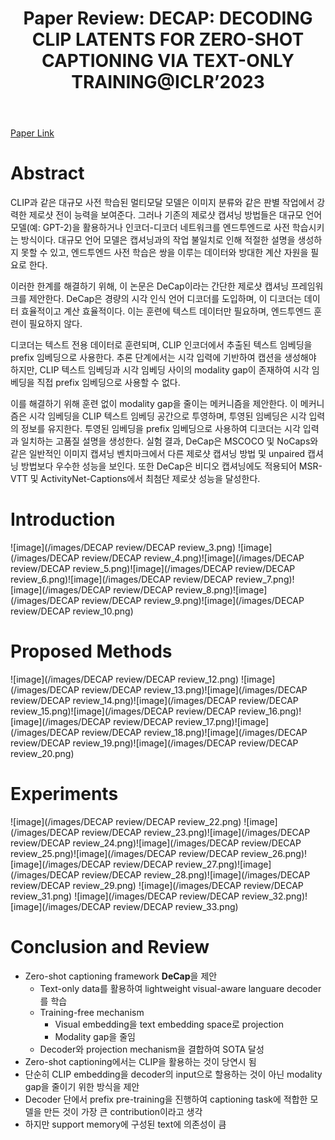 ﻿---
layout: post
title: "25. Paper Review: DECAP: DECODING CLIP LATENTS FOR ZERO-SHOT CAPTIONING VIA TEXT-ONLY TRAINING@ICLR’2023"
# date: 2016-06-19 10:00:00 +0900
categories: review
# tags: [LSTM, Anomaly Detection, ICML, Deep Learning]
---
[Paper Link](https://arxiv.org/pdf/2303.03032)

# Abstract
CLIP과 같은 대규모 사전 학습된 멀티모달 모델은 이미지 분류와 같은 판별 작업에서 강력한 제로샷 전이 능력을 보여준다. 그러나 기존의 제로샷 캡셔닝 방법들은 대규모 언어 모델(예: GPT-2)을 활용하거나 인코더-디코더 네트워크를 엔드투엔드로 사전 학습시키는 방식이다. 대규모 언어 모델은 캡셔닝과의 작업 불일치로 인해 적절한 설명을 생성하지 못할 수 있고, 엔드투엔드 사전 학습은 쌍을 이루는 데이터와 방대한 계산 자원을 필요로 한다.
    
이러한 한계를 해결하기 위해, 이 논문은 DeCap이라는 간단한 제로샷 캡셔닝 프레임워크를 제안한다. DeCap은 경량의 시각 인식 언어 디코더를 도입하며, 이 디코더는 데이터 효율적이고 계산 효율적이다. 이는 훈련에 텍스트 데이터만 필요하며, 엔드투엔드 훈련이 필요하지 않다.
    
디코더는 텍스트 전용 데이터로 훈련되며, CLIP 인코더에서 추출된 텍스트 임베딩을 prefix 임베딩으로 사용한다. 추론 단계에서는 시각 입력에 기반하여 캡션을 생성해야 하지만, CLIP 텍스트 임베딩과 시각 임베딩 사이의 modality gap이 존재하여 시각 임베딩을 직접 prefix 임베딩으로 사용할 수 없다.
    
이를 해결하기 위해 훈련 없이 modality gap을 줄이는 메커니즘을 제안한다. 이 메커니즘은 시각 임베딩을 CLIP 텍스트 임베딩 공간으로 투영하며, 투영된 임베딩은 시각 입력의 정보를 유지한다. 투영된 임베딩을 prefix 임베딩으로 사용하여 디코더는 시각 입력과 일치하는 고품질 설명을 생성한다. 실험 결과, DeCap은 MSCOCO 및 NoCaps와 같은 일반적인 이미지 캡셔닝 벤치마크에서 다른 제로샷 캡셔닝 방법 및 unpaired 캡셔닝 방법보다 우수한 성능을 보인다. 또한 DeCap은 비디오 캡셔닝에도 적용되어 MSR-VTT 및 ActivityNet-Captions에서 최첨단 제로샷 성능을 달성한다.

# Introduction
![image](/images/DECAP review/DECAP review_3.png)
![image](/images/DECAP review/DECAP review_4.png)![image](/images/DECAP review/DECAP review_5.png)![image](/images/DECAP review/DECAP review_6.png)![image](/images/DECAP review/DECAP review_7.png)![image](/images/DECAP review/DECAP review_8.png)![image](/images/DECAP review/DECAP review_9.png)![image](/images/DECAP review/DECAP review_10.png)

# Proposed Methods
![image](/images/DECAP review/DECAP review_12.png)
![image](/images/DECAP review/DECAP review_13.png)![image](/images/DECAP review/DECAP review_14.png)![image](/images/DECAP review/DECAP review_15.png)![image](/images/DECAP review/DECAP review_16.png)![image](/images/DECAP review/DECAP review_17.png)![image](/images/DECAP review/DECAP review_18.png)![image](/images/DECAP review/DECAP review_19.png)![image](/images/DECAP review/DECAP review_20.png)

# Experiments
![image](/images/DECAP review/DECAP review_22.png)
![image](/images/DECAP review/DECAP review_23.png)![image](/images/DECAP review/DECAP review_24.png)![image](/images/DECAP review/DECAP review_25.png)![image](/images/DECAP review/DECAP review_26.png)![image](/images/DECAP review/DECAP review_27.png)![image](/images/DECAP review/DECAP review_28.png)![image](/images/DECAP review/DECAP review_29.png)
![image](/images/DECAP review/DECAP review_31.png)
![image](/images/DECAP review/DECAP review_32.png)![image](/images/DECAP review/DECAP review_33.png)

# Conclusion and Review
* Zero-shot captioning framework **DeCap**을 제안
	* Text-only data를 활용하여 lightweight visual-aware languare decoder를 학습
	* Training-free mechanism
		* Visual embedding을 text embedding space로 projection
		* Modality gap을 줄임
	* Decoder와 projection mechanism을 결합하여 SOTA 달성
* Zero-shot captioning에서는 CLIP을 활용하는 것이 당연시 됨
* 단순히 CLIP embedding을 decoder의 input으로 할용하는 것이 아닌 modality gap을 줄이기 위한 방식을 제안
* Decoder 단에서 prefix pre-training을 진행하여 captioning task에 적합한 모델을 만든 것이 가장 큰 contribution이라고 생각
* 하지만 support memory에 구성된 text에 의존성이 큼
